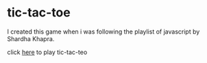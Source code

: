 # tic-tac-toe

I created this game when i was following the playlist of javascript by Shardha Khapra.

click [here](https://vermillion-marshmallow-dfa62f.netlify.app/) to play tic-tac-teo
